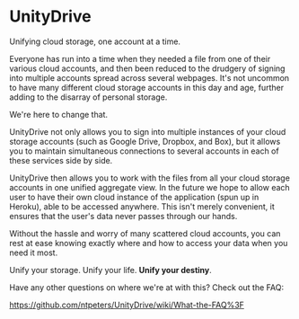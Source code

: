 UnityDrive
========
Unifying cloud storage, one account at a time.

Everyone has run into a time when they needed a file from one of their various
cloud accounts, and then been reduced to the drudgery of signing into multiple
accounts spread across several webpages.  It's not uncommon to have many
different cloud storage accounts in this day and age, further adding to the disarray
of personal storage.

We're here to change that.

UnityDrive not only allows you to sign into multiple instances of your
cloud storage accounts (such as Google Drive, Dropbox, and Box), but it allows
you to maintain simultaneous connections to several accounts in each of these
services side by side.

UnityDrive then allows you to work with the files from all your cloud storage
accounts in one unified aggregate view. In the future we hope to allow each user
to have their own cloud instance of the application (spun up in Heroku), able to
be accessed anywhere. This isn't merely convenient, it ensures that the user's
data never passes through our hands.

Without the hassle and worry of many scattered cloud accounts, you can rest at
ease knowing exactly where and how to access your data when you need it most.

Unify your storage.  Unify your life.  __Unify your destiny__.

Have any other questions on where we're at with this? Check out the FAQ:

https://github.com/ntpeters/UnityDrive/wiki/What-the-FAQ%3F
